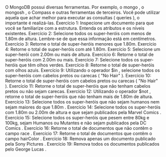 O MongoDB possui diversas ferramentas. Por exemplo, o mongo , o mongosh , o Compass e outras ferramentas de terceiros. Você pode utilizar aquela que achar melhor para executar as consultas ( queries ), o importante é realizá-las.
Exercício 1: Inspecione um documento para que você se familiarize com a estrutura. Entenda os atributos e os níveis existentes.
Exercício 2: Selecione todos os super-heróis com menos de 1.80m de altura. Lembre-se de que essa informação está em centímetros.
Exercício 3: Retorne o total de super-heróis menores que 1.80m.
Exercício 4: Retorne o total de super-heróis com até 1.80m.
Exercício 5: Selecione um super-herói com 2.00m ou mais de altura.
Exercício 6: Retorne o total de super-heróis com 2.00m ou mais.
Exercício 7: Selecione todos os super-heróis que têm olhos verdes.
Exercício 8: Retorne o total de super-heróis com olhos azuis.
Exercício 9: Utilizando o operador $in , selecione todos os super-heróis com cabelos pretos ou carecas ( "No Hair" ).
Exercício 10: Retorne o total de super-heróis com cabelos pretos ou carecas ( "No Hair" ).
Exercício 11: Retorne o total de super-heróis que não tenham cabelos pretos ou não sejam carecas.
Exercício 12: Utilizando o operador $not , retorne o total de super-heróis que não tenham mais de 1.80m de altura.
Exercício 13: Selecione todos os super-heróis que não sejam humanos nem sejam maiores do que 1.80m .
Exercício 14: Selecione todos os super-heróis com 1.80m ou 2.00m de altura e que sejam publicados pela Marvel Comics .
Exercício 15: Selecione todos os super-heróis que pesem entre 80kg e 100kg, sejam Humanos ou Mutantes e não sejam publicados pela DC Comics .
Exercício 16: Retorne o total de documentos que não contêm o campo race .
Exercício 17: Retorne o total de documentos que contêm o campo hairColor .
Exercício 18: Remova apenas um documento publicado pela Sony Pictures .
Exercício 19: Remova todos os documentos publicados pelo George Lucas .